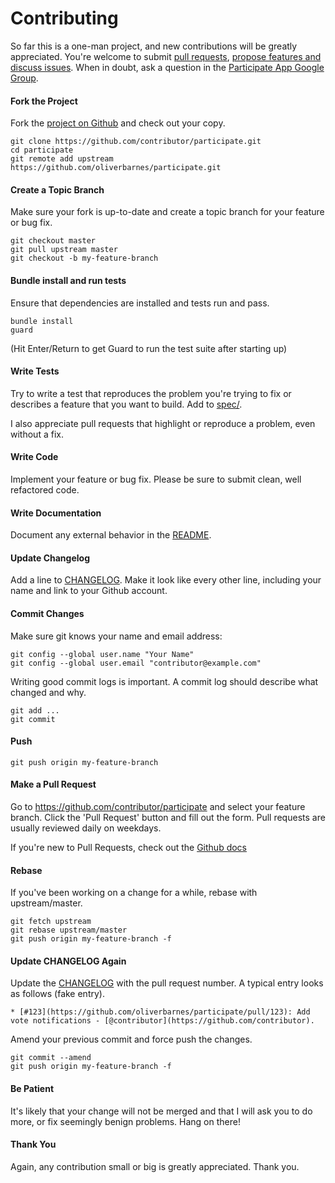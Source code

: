 Contributing
============

So far this is a one-man project, and new contributions will be greatly appreciated. You're welcome to submit [pull requests](https://github.com/oliverbarnes/participate/pulls), [propose features and discuss issues](https://github.com/oliverbarnes/participate/issues). When in doubt, ask a question in the [Participate App Google Group](https://groups.google.com/forum/#!forum/participate-app).

#### Fork the Project

Fork the [project on Github](https://github.com/oliverbarnes/participate) and check out your copy.

```
git clone https://github.com/contributor/participate.git
cd participate
git remote add upstream https://github.com/oliverbarnes/participate.git
```

#### Create a Topic Branch

Make sure your fork is up-to-date and create a topic branch for your feature or bug fix.

```
git checkout master
git pull upstream master
git checkout -b my-feature-branch
```

#### Bundle install and run tests

Ensure that dependencies are installed and tests run and pass.

```
bundle install
guard
```

(Hit Enter/Return to get Guard to run the test suite after starting up)

#### Write Tests

Try to write a test that reproduces the problem you're trying to fix or describes a feature that you want to build. Add to [spec/](spec/).

I also appreciate pull requests that highlight or reproduce a problem, even without a fix.

#### Write Code

Implement your feature or bug fix. Please be sure to submit clean, well refactored code.

#### Write Documentation

Document any external behavior in the [README](README.md).

#### Update Changelog

Add a line to [CHANGELOG](CHANGELOG.md). Make it look like every other line, including your name and link to your Github account.

#### Commit Changes

Make sure git knows your name and email address:

```
git config --global user.name "Your Name"
git config --global user.email "contributor@example.com"
```

Writing good commit logs is important. A commit log should describe what changed and why.

```
git add ...
git commit
```

#### Push

```
git push origin my-feature-branch
```

#### Make a Pull Request

Go to https://github.com/contributor/participate and select your feature branch. Click the 'Pull Request' button and fill out the form. Pull requests are usually reviewed daily on weekdays.

If you're new to Pull Requests, check out the [Github docs](https://help.github.com/articles/using-pull-requests)

#### Rebase

If you've been working on a change for a while, rebase with upstream/master.

```
git fetch upstream
git rebase upstream/master
git push origin my-feature-branch -f
```

#### Update CHANGELOG Again

Update the [CHANGELOG](CHANGELOG.md) with the pull request number. A typical entry looks as follows (fake entry).

```
* [#123](https://github.com/oliverbarnes/participate/pull/123): Add vote notifications - [@contributor](https://github.com/contributor).
```

Amend your previous commit and force push the changes.

```
git commit --amend
git push origin my-feature-branch -f
```

#### Be Patient

It's likely that your change will not be merged and that I will ask you to do more, or fix seemingly benign problems. Hang on there!

#### Thank You

Again, any contribution small or big is greatly appreciated. Thank you.
